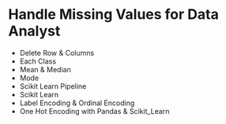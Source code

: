 # Handle Missing Values for Data Analyst
- Delete Row & Columns
- Each Class
- Mean & Median
- Mode
- Scikit Learn Pipeline
- Scikit Learn
- Label Encoding & Ordinal Encoding
- One Hot Encoding with Pandas & Scikit_Learn
